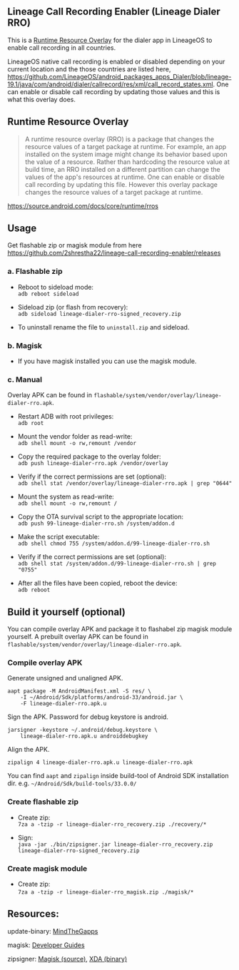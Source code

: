 ## Lineage Call Recording Enabler (Lineage Dialer RRO)
This is a [Runtime Resource Overlay](https://source.android.com/docs/core/runtime/rros) for the dialer app in LineageOS to enable call recording in all countries.

LineageOS native call recording is enabled or disabled depending on your current location and the those countries are listed here, https://github.com/LineageOS/android_packages_apps_Dialer/blob/lineage-19.1/java/com/android/dialer/callrecord/res/xml/call_record_states.xml. One can enable or disable call recording by updating those values and this is what this overlay does.

## Runtime Resource Overlay
> A runtime resource overlay (RRO) is a package that changes the resource values of a target package at runtime. For example, an app installed on the system image might change its behavior based upon the value of a resource. Rather than hardcoding the resource value at build time, an RRO installed on a different partition can change the values of the app's resources at runtime.
One can enable or disable call recording by updating this file. However this overlay package changes the resource values of a target package at runtime.

https://source.android.com/docs/core/runtime/rros

## Usage
Get flashable zip or magisk module from here https://github.com/2shrestha22/lineage-call-recording-enabler/releases

### a. Flashable zip
* Reboot to sideload mode:  
`adb reboot sideload`

* Sideload zip (or flash from recovery):  
`adb sideload lineage-dialer-rro-signed_recovery.zip`

* To uninstall rename the file to `uninstall.zip` and sideload.

### b. Magisk
* If you have magisk installed you can use the magisk module.

### c. Manual
Overlay APK can be found in `flashable/system/vendor/overlay/lineage-dialer-rro.apk`.

* Restart ADB with root privileges:  
`adb root`

* Mount the vendor folder as read-write:  
`adb shell mount -o rw,remount /vendor`

* Copy the required package to the overlay folder:  
`adb push lineage-dialer-rro.apk /vendor/overlay`

* Verify if the correct permissions are set (optional):  
`adb shell stat /vendor/overlay/lineage-dialer-rro.apk | grep "0644"`

* Mount the system as read-write:  
`adb shell mount -o rw,remount /`

* Copy the OTA survival script to the appropriate location:  
`adb push 99-lineage-dialer-rro.sh /system/addon.d`

* Make the script executable:  
`adb shell chmod 755 /system/addon.d/99-lineage-dialer-rro.sh`

* Verify if the correct permissions are set (optional):  
`adb shell stat /system/addon.d/99-lineage-dialer-rro.sh | grep "0755"`

* After all the files have been copied, reboot the device:  
`adb reboot`

## Build it yourself (optional)
You can compile overlay APK and package it to flashabel zip magisk module yourself. A prebuilt overlay APK can be found in `flashable/system/vendor/overlay/lineage-dialer-rro.apk`.

### Compile overlay APK

Generate unsigned and unaligned APK.
```
aapt package -M AndroidManifest.xml -S res/ \
    -I ~/Android/Sdk/platforms/android-33/android.jar \
    -F lineage-dialer-rro.apk.u
```

Sign the APK. Password for debug keystore is android.
```
jarsigner -keystore ~/.android/debug.keystore \
    lineage-dialer-rro.apk.u androiddebugkey
```

Align the APK.
```
zipalign 4 lineage-dialer-rro.apk.u lineage-dialer-rro.apk
```
You can find `aapt` and `zipalign` inside build-tool of Android SDK installation dir. e.g. `~/Android/Sdk/build-tools/33.0.0/`

### Create flashable zip
* Create zip:  
`7za a -tzip -r lineage-dialer-rro_recovery.zip ./recovery/*`

* Sign:  
`java -jar ./bin/zipsigner.jar lineage-dialer-rro_recovery.zip lineage-dialer-rro-signed_recovery.zip`

### Create magisk module
* Create zip:  
`7za a -tzip -r lineage-dialer-rro_magisk.zip ./magisk/*`

## Resources:
update-binary: [MindTheGapps](https://gitlab.com/MindTheGapps/)

magisk: [Developer Guides](https://topjohnwu.github.io/Magisk/guides.html)

zipsigner: [Magisk (source)](https://github.com/topjohnwu/Magisk/tree/v20.4/signing), [XDA (binary)](https://forum.xda-developers.com/t/dev-template-complete-shell-script-flashable-zip-replacement-signing-script.2934449/)
